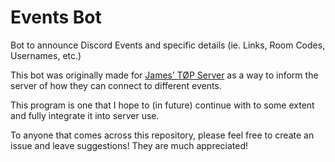 # Events Bot
 Bot to announce Discord Events and specific details (ie. Links, Room Codes, Usernames, etc.)
 
This bot was originally made for [James’ TØP Server](https://discord.gg/eGXDpKw) 
as a way to inform the server of how they can connect to different events.

This program is one that I hope to (in future) continue with to some extent and 
fully integrate it into server use.

To anyone that comes across this repository, please feel free to create an issue 
and leave suggestions! They are much appreciated!